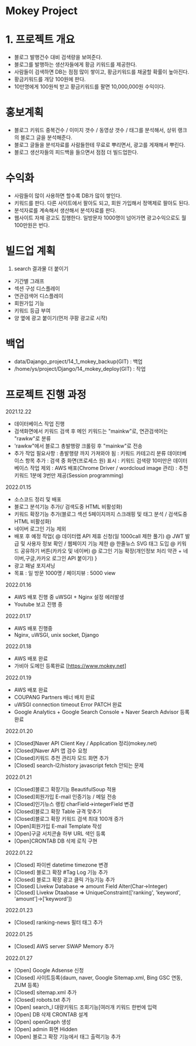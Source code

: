 # Mokey Project

# 1. 프로젝트 개요
 - 블로그 발행건수 대비 검색량을 보여준다.
 - 블로그를 발행하는 생산자들에게 황금 키워드를 제공한다.
 - 사람들이 검색하면 DB는 점점 많이 쌓이고, 황금키워드를 채굴할 확률이 높아진다.
 - 황금키워드를 개당 100원에 판다.
 - 10만명에게 100원씩 받고 황금키워드를 팔면 10,000,000원 수익이다.

# 홍보계획
 - 블로그 키워드 중복건수 / 이미지 갯수 / 동영상 갯수 / 태그를 분석해서, 상위 랭크의 블로그 글을 분석해준다.
 - 블로그 글들을 분석자료를 사람들한테 무료로 뿌리면서, 광고를 게재해서 뿌린다.
 - 블로그 생산자들의 피드백을 들으면서 점점 더 빌드업한다.

# 수익화
- 사람들이 많이 사용하면 할수록 DB가 많이 쌓인다.
- 키워드를 판다. 다른 사이트에서 팔아도 되고, 회원 가입해서 정액제로 팔아도 된다.
- 분석자료를 계속해서 생산해서 분석자료를 판다.
- 웹사이트 자체 광고도 집행한다. 일방문자 1000명이 넘어가면 광고수익으로도 월 100만원은 번다.

# 빌드업 계획
 1) search 결과물 더 붙이기
  - 기간별 그래프
  - 섹션 구성 디스플레이
  - 연관검색어 디스플레이
  - 회원가입 기능
  - 키워드 등급 부여
  - 양 옆에 광고 붙이기(먼저 쿠팡 광고로 시작)

# 백업 
  - data/Dajango_project/14_1_mokey_backup(GIT) : 백업
  - /home/ys/project/Django/14_mokey_deploy(GIT) : 작업

# 프로젝트 진행 과정
 2021.12.22
  - 데이터베이스 작업 진행 
  - 검색화면에서 키워드 검색 후 메인 키워드는 "mainkw"로, 연관검색어는 "rawkw"로 분류
  - 'rawkw"에서 블로그 총발행량 크롤링 후 "mainkw"로 전송
  - 추가 작업 필요사항
    : 총발행량 까지 가져와야 됨
    : 키워드 카테고리 분류 데이터베이스 항목 추가
    : 검색 중 화면(프로세스 원) 표시
    : 키워드 검색량 10미만은 데이터베이스 작업 제외
    : AWS 배포(Chrome Driver / wordcloud image 관리)
    : 추천키워드 1분에 3번만 제공(Session programming)

 2022.01.15
  - 소스코드 정리 및 배포
  - 블로그 분석기능 추가(/ 검색도중 HTML 비활성화)
  - 키워드 확장기능 추가(블로그 섹션 5페이지까지 스크래핑 및 태그 분석 / 검색도중 HTML 비활성화)
  - 네이버 로그인 기능 제외
  - 배포 후 예정 작업{
    @ 데이터랩 API 제휴 신청(일 1000call 제한 풀기)
    @ JWT 발급 및 사용자 정보 확인 / 웹페이지 기능 제한
    @ 한줄뉴스 SVG 태그 도입
    @ 키워드 공유하기 버튼(카카오 및 네이버)
    @ 로그인 기능 확장(개인정보 처리 약관 + 네이버,구글,카카오 로그인 API 붙이기)
  }
  - 광고 패널 포지셔닝
  - 목표 : 일 방문 1000명 / 페이지뷰 : 5000 view
    
2022.01.16
  - AWS 배포 진행 중 uWSGI + Nginx 설정 에러발생
  - Youtube 보고 진행 중

2022.01.17
   - AWS 배포 진행중
   - Nginx, uWSGI, unix socket, Django

2022.01.18
   - AWS 배포 완료
   - 가비아 도메인 등록완료 [https://www.mokey.net]

2022.01.19
   - AWS 배포 완료
   - COUPANG Partners 배너 배치 완료
   - uWSGI connection timeout Error PATCH 완료
   - Google Analytics + Google Search Console + Naver Search Advisor 등록완료
  
2022.01.20
   - [Closed]Naver API Client Key / Application 정리(mokey.net)
   - [Closed]Naver API 앱 검수 요청
   - [Closed]키워드 추천 관리자 모드 화면 추가
   - [Closed] search-l2/history javascript fetch 안되는 문제


2022.01.21
   - [Closed]블로그 확장기능 BeautifulSoup 적용
   - [Closed]회원가입 E-mail 인증기능 / 메일 전송
   - [Closed]인기뉴스 랭킹 charField->integerField 변경
   - [Closed]블로그 확장 Table 규격 맞추기
   - [Closed]블로그 확장 키워드 검색 최대 100개 증가
   - [Open]회원가입 E-mail Template 작성
   - [Open]구글 서치콘솔 하부 URL 색인 등록
   - [Open]CRONTAB DB 삭제 로직 구현   

2022.01.22
   - [Closed] 파이썬 datetime timezone 변경
   - [Closed] 블로그 확장 #Tag Log 기능 추가
   - [Closed] 블로그 확장 광고 클릭 가능기능 추가
   - [Closed] Livekw Database => amount Field Alter(Char->Integer)
   - [Closed] Livekw Dtaabase => UniqueConstraint(['ranking', 'keyword', 'amount']->['keyword'])

2022.01.23
   - [Closed] ranking-news 필터 태그 추가

2022.01.25
   - [Closed] AWS server SWAP Memory 추가

2022.01.27
   - [Open] Google Adsense 신청
   - [Closed] 사이트등록{daum, naver, Google Sitemap.xml, Bing GSC 연동, ZUM 등록}
   - [Closed] sitemap.xml 추가
   - [Closed] robots.txt 추가
   - [Open] search_l 대량키워드 조회기능[여러개 키워드 한번에 입력
   - [Open] DB 삭제 CRONTAB 설계
   - [Open] openGraph 생성
   - [Open] admin 화면 Hidden
   - [Open] 블로그 확장 기능에서 태그 출력기능 추가

